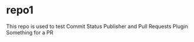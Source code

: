 # repo1

This repo is used to test Commit Status Publisher and Pull Requests Plugin
Something for a PR
